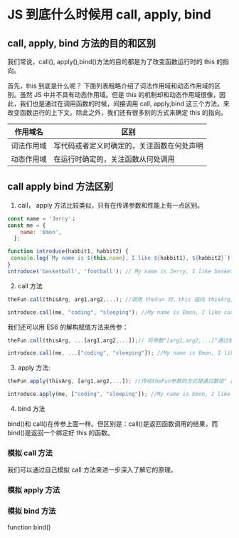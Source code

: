 # JS 到底什么时候用 call, apply, bind

## call, apply, bind 方法的目的和区别

我们常说，call(), apply(),bind()方法的目的都是为了改变函数运行时的 this 的指向。

首先，this 到底是什么呢？
下面列表粗略介绍了词法作用域和动态作用域的区别。虽然 JS 中并不具有动态作用域。但是 this 的机制却和动态作用域很像，因此，我们也是通过在调用函数的时候，间接调用 call, apply,bind 这三个方法。来改变函数运行的上下文。除此之外，我们还有很多别的方式来确定 this 的指向。

| 作用域名   | 区别                                       |
| ---------- | ------------------------------------------ |
| 词法作用域 | 写代码或者定义时确定的，关注函数在何处声明 |
| 动态作用域 | 在运行时确定的，关注函数从何处调用         |

## call apply bind 方法区别

1. call， apply 方法比较类似，只有在传递参数和性能上有一点区别。

```javascript
const name = 'Jerry'；
const me = {
    name: 'Emon',
  };

function introduce(habbit1, habbit2) {
 console.log(`My name is ${this.name}, I like ${habbit1}, ${habbit2}`);
}
introduce('basketball', 'football'); // My name is Jerry, I like basketball, football
```

2. call 方法

```javascript
theFun.call(thisArg, arg1,arg2,...); //调用 theFun 时，this 指向 thisArg, "arg1,arg2,..."为传给 theFun 的参数
```

```javascript
introduce.call(me, "coding", "sleeping"); //My name is Emon, I like coding, sleeping
```

我们还可以用 ES6 的解构赋值方法来传参：

```javascript
theFun.call(thisArg, ...[arg1,arg2,...]);// 将参数"[arg1,arg2,...]"通过展开语法(Spread syntax)"..."来展开，再进行传参
```

```javascript
introduce.call(me, ...["coding", "sleeping"]); //My name is Emon, I like coding, sleeping
```

3. apply 方法:

```javascript
theFun.apply(thisArg, [arg1,arg2,...]); //传给theFun参数的方式是通过数组" [arg1,arg2,...]"来传参
```

```javascript
introduce.apply(me, ["coding", "sleeping"]); //My name is Emon, I like coding, sleeping
```

4. bind 方法

bind()和 call()在传参上面一样。但区别是：call()是返回函数调用的结果，而 bind()是返回一个绑定好 this 的函数。

### 模拟 call 方法

我们可以通过自己模拟 call 方法来进一步深入了解它的原理。

### 模拟 apply 方法

### 模拟 bind 方法

function bind()
